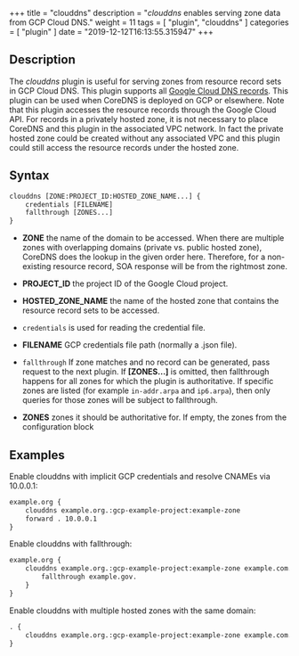 +++
title = "clouddns"
description = "*clouddns* enables serving zone data from GCP Cloud DNS."
weight = 11
tags = [ "plugin", "clouddns" ]
categories = [ "plugin" ]
date = "2019-12-12T16:13:55.315947"
+++

## Description

The *clouddns* plugin is useful for serving zones from resource record
sets in GCP Cloud DNS. This plugin supports all [Google Cloud DNS
records](https://cloud.google.com/dns/docs/overview#supported_dns_record_types). This plugin can
be used when CoreDNS is deployed on GCP or elsewhere. Note that this plugin accesses the resource
records through the Google Cloud API. For records in a privately hosted zone, it is not necessary to
place CoreDNS and this plugin in the associated VPC network. In fact the private hosted zone could
be created without any associated VPC and this plugin could still access the resource records under
the hosted zone.

## Syntax

~~~ txt
clouddns [ZONE:PROJECT_ID:HOSTED_ZONE_NAME...] {
    credentials [FILENAME]
    fallthrough [ZONES...]
}
~~~

*   **ZONE** the name of the domain to be accessed. When there are multiple zones with overlapping
    domains (private vs. public hosted zone), CoreDNS does the lookup in the given order here.
    Therefore, for a non-existing resource record, SOA response will be from the rightmost zone.

*   **PROJECT_ID** the project ID of the Google Cloud project.

*   **HOSTED_ZONE_NAME** the name of the hosted zone that contains the resource record sets to be
    accessed.

*   `credentials` is used for reading the credential file.

*   **FILENAME** GCP credentials file path (normally a .json file).

*   `fallthrough` If zone matches and no record can be generated, pass request to the next plugin.
    If **[ZONES...]** is omitted, then fallthrough happens for all zones for which the plugin is
    authoritative. If specific zones are listed (for example `in-addr.arpa` and `ip6.arpa`), then
    only queries for those zones will be subject to fallthrough.

*   **ZONES** zones it should be authoritative for. If empty, the zones from the configuration block

## Examples

Enable clouddns with implicit GCP credentials and resolve CNAMEs via 10.0.0.1:

~~~ txt
example.org {
    clouddns example.org.:gcp-example-project:example-zone
    forward . 10.0.0.1
}
~~~

Enable clouddns with fallthrough:

~~~ txt
example.org {
    clouddns example.org.:gcp-example-project:example-zone example.com.:gcp-example-project:example-zone-2 {
        fallthrough example.gov.
    }
}
~~~

Enable clouddns with multiple hosted zones with the same domain:

~~~ txt
. {
    clouddns example.org.:gcp-example-project:example-zone example.com.:gcp-example-project:other-example-zone
}
~~~
